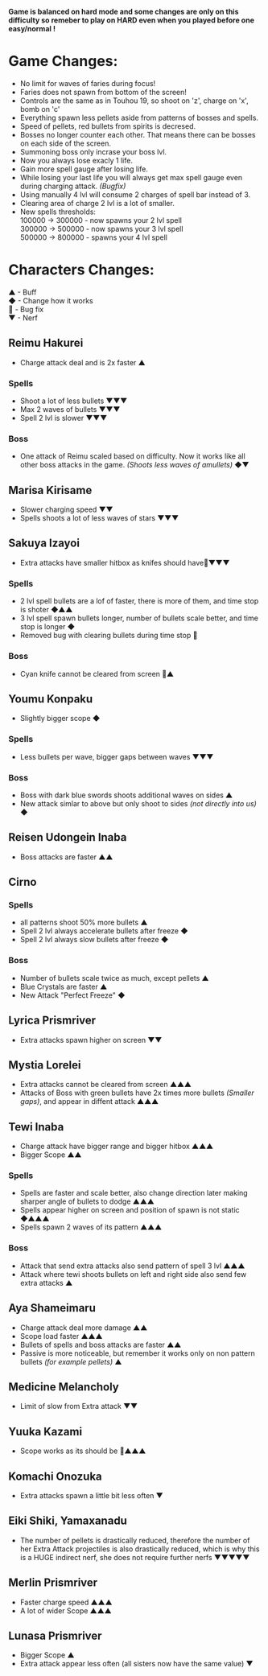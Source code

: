 **Game is balanced on hard mode and some changes are only on this difficulty so remeber to play on HARD even when you played before one easy/normal !**

# Game Changes:
- No limit for waves of faries during focus!
- Faries does not spawn from bottom of the screen!
- Controls are the same as in Touhou 19, so shoot on 'z', charge on 'x', bomb on 'c'
- Everything spawn less pellets aside from patterns of bosses and spells.
- Speed of pellets, red bullets from spirits is decresed.
- Bosses no longer counter each other. That means there can be bosses on each side of the screen.
- Summoning boss only incrase your boss lvl.
- Now you always lose exacly 1 life.
- Gain more spell gauge after losing life.
- While losing your last life you will always get max spell gauge even during charging attack. *(Bugfix)*
- Using manually 4 lvl will consume 2 charges of spell bar instead of 3.
- Clearing area of charge 2 lvl is a lot of smaller.
- New spells thresholds: <br/>
100000 -> 300000 - now spawns your 2 lvl spell <br/>
300000 -> 500000 - now spawns your 3 lvl spell <br/>
500000 -> 800000 - spawns your 4 lvl spell <br/>

# Characters Changes:
▲ - Buff<br/>
◆ - Change how it works<br/>
🐛 - Bug fix<br/>
▼ - Nerf<br/>

## Reimu Hakurei
- Charge attack deal and is 2x faster ▲

### Spells
- Shoot a lot of less bullets ▼▼▼
- Max 2 waves of bullets ▼▼▼
- Spell 2 lvl is slower ▼▼▼

### Boss
- One attack of Reimu scaled based on difficulty. Now it works like all other boss attacks in the game. *(Shoots less waves of amullets)* ◆▼

## Marisa Kirisame
- Slower charging speed ▼▼
- Spells shoots a lot of less waves of stars ▼▼▼

## Sakuya Izayoi
- Extra attacks have smaller hitbox as knifes should have🐛▼▼▼

### Spells
- 2 lvl spell bullets are a lof of faster, there is more of them, and time stop is shoter ◆▲▲
- 3 lvl spell spawn bullets longer, number of bullets scale better, and time stop is longer ◆
- Removed bug with clearing bullets during time stop 🐛

### Boss
- Cyan knife cannot be cleared from screen 🐛▲

## Youmu Konpaku
- Slightly bigger scope ◆

### Spells
- Less bullets per wave, bigger gaps between waves ▼▼▼

### Boss
- Boss with dark blue swords shoots additional waves on sides ▲
- New attack simlar to above but only shoot to sides *(not directly into us)* ◆

## Reisen Udongein Inaba
- Boss attacks are faster ▲▲

## Cirno
### Spells
- all patterns shoot 50% more bullets ▲
- Spell 2 lvl always accelerate bullets after freeze ◆
- Spell 2 lvl always slow bullets after freeze ◆

### Boss
- Number of bullets scale twice as much, except pellets ▲
- Blue Crystals are faster ▲
- New Attack "Perfect Freeze" ◆

## Lyrica Prismriver
- Extra attacks spawn higher on screen  ▼▼

## Mystia Lorelei
- Extra attacks cannot be cleared from screen ▲▲▲
- Attacks of Boss with green bullets have 2x times more bullets *(Smaller gaps)*, and appear in diffent attack ▲▲▲

## Tewi Inaba
- Charge attack have bigger range and bigger hitbox ▲▲▲
- Bigger Scope ▲▲

### Spells
- Spells are faster and scale better, also change direction later making sharper angle of bullets to dodge ▲▲▲
- Spells appear higher on screen and position of spawn is not static ◆▲▲▲
- Spells spawn 2 waves of its pattern ▲▲▲

### Boss
- Attack that send extra attacks also send pattern of spell 3 lvl ▲▲▲
- Attack where tewi shoots bullets on left and right side also send few extra attacks ▲

## Aya Shameimaru
- Charge attack deal more damage ▲▲
- Scope load faster ▲▲▲
- Bullets of spells and boss attacks are faster ▲▲
- Passive is more noticeable, but remember it works only on non pattern bullets *(for example pellets)* ▲

## Medicine Melancholy
- Limit of slow from Extra attack ▼▼

## Yuuka Kazami
- Scope works as its should be 🐛▲▲▲

## Komachi Onozuka
- Extra attacks spawn a little bit less often ▼

## Eiki Shiki, Yamaxanadu
- The number of pellets is drastically reduced, therefore the number of her Extra Attack projectiles is also drastically reduced, which is why this is a HUGE indirect nerf, she does not require further nerfs ▼▼▼▼▼

## Merlin Prismriver
- Faster charge speed ▲▲▲
- A lot of wider Scope ▲▲▲

## Lunasa Prismriver
- Bigger Scope ▲
- Extra attack appear less often (all sisters now have the same value) ▼

